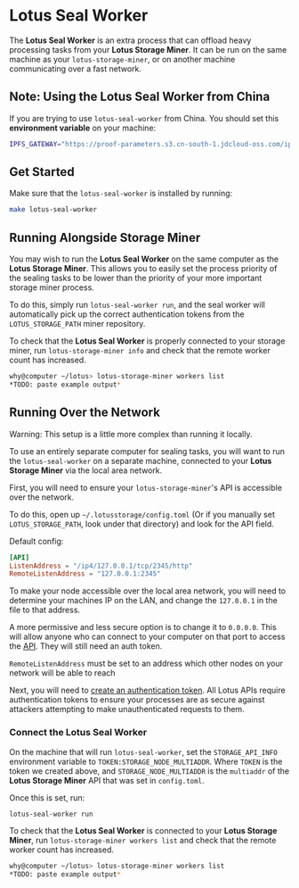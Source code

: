 # Lotus Seal Worker

The **Lotus Seal Worker** is an extra process that can offload heavy processing tasks from your **Lotus Storage Miner**. It can be run on the same machine as your `lotus-storage-miner`, or on another machine communicating over a fast network.

## Note: Using the Lotus Seal Worker from China

If you are trying to use `lotus-seal-worker` from China. You should set this **environment variable** on your machine:

```sh
IPFS_GATEWAY="https://proof-parameters.s3.cn-south-1.jdcloud-oss.com/ipfs/"
```

## Get Started

Make sure that the `lotus-seal-worker` is installed by running:

```sh
make lotus-seal-worker
```

## Running Alongside Storage Miner

You may wish to run the **Lotus Seal Worker** on the same computer as the **Lotus Storage Miner**. This allows you to easily set the process priority of the sealing tasks to be lower than the priority of your more important storage miner process.

To do this, simply run `lotus-seal-worker run`, and the seal worker will automatically pick up the correct authentication tokens from the `LOTUS_STORAGE_PATH` miner repository.

To check that the **Lotus Seal Worker** is properly connected to your storage miner, run `lotus-storage-miner info` and check that the remote worker count has increased.

```sh
why@computer ~/lotus> lotus-storage-miner workers list
*TODO: paste example output*
```

## Running Over the Network

Warning: This setup is a little more complex than running it locally.

To use an entirely separate computer for sealing tasks, you will want to run the `lotus-seal-worker` on a separate machine, connected to your **Lotus Storage Miner** via the local area network.

First, you will need to ensure your `lotus-storage-miner`'s API is accessible over the network.

To do this, open up `~/.lotusstorage/config.toml` (Or if you manually set `LOTUS_STORAGE_PATH`, look under that directory) and look for the API field.

Default config:

```toml
[API]
ListenAddress = "/ip4/127.0.0.1/tcp/2345/http"
RemoteListenAddress = "127.0.0.1:2345"
```

To make your node accessible over the local area network, you will need to determine your machines IP on the LAN, and change the `127.0.0.1` in the file to that address.

A more permissive and less secure option is to change it to `0.0.0.0`. This will allow anyone who can connect to your computer on that port to access the [API](https://docs.lotu.sh/en+api). They will still need an auth token.

`RemoteListenAddress` must be set to an address which other nodes on your network will be able to reach

Next, you will need to [create an authentication token](https://docs.lotu.sh/en+api-scripting-support#generate-a-jwt-46). All Lotus APIs require authentication tokens to ensure your processes are as secure against attackers attempting to make unauthenticated requests to them.

### Connect the Lotus Seal Worker

On the machine that will run `lotus-seal-worker`, set the `STORAGE_API_INFO` environment variable to `TOKEN:STORAGE_NODE_MULTIADDR`. Where `TOKEN` is the token we created above, and `STORAGE_NODE_MULTIADDR` is the `multiaddr` of the **Lotus Storage Miner** API that was set in `config.toml`.

Once this is set, run:

```sh
lotus-seal-worker run
```

To check that the **Lotus Seal Worker** is connected to your **Lotus Storage Miner**, run `lotus-storage-miner workers list` and check that the remote worker count has increased.

```sh
why@computer ~/lotus> lotus-storage-miner workers list
*TODO: paste example output*
```
